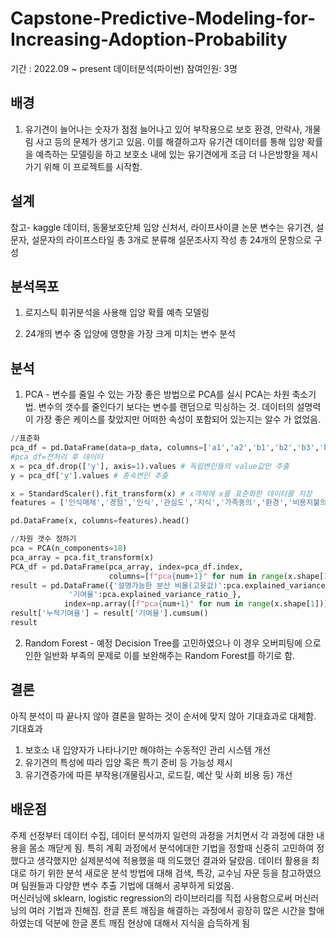 # Capstone-Predictive-Modeling-for-Increasing-Adoption-Probability
기간 : 2022.09 ~ present
데이터분석(파이썬)
참여인원: 3명

## 배경
1. 유기견이 늘어나는 숫자가 점점 늘어나고 있어 부작용으로 보호 환경, 안락사, 개물림 사고 등의 문제가 생기고 있음. 이를 해결하고자 유기견 데이터를 통해 입양 확률을 예측하는 모델링을 하고 보호소 내에 있는 유기견에게 조금 더 나은방향을 제시가기 위해 이 프로젝트를 시작함.

## 설계
참고- kaggle 데이터, 동물보호단체 입양 신처서, 라이프사이클 논문
변수는 유기견, 설문자, 설문자의 라이프스타일 총 3개로 분류해 설문조사지 작성
총 24개의 문항으로 구성
## 분석목포
1. 로지스틱 휘귀분석을 사용해 입양 확률 예측 모델링

2. 24개의 변수 중 입양에 영향을 가장 크게 미치는 변수 분석

## 분석
1. PCA - 변수를 줄일 수 있는 가장 좋은 방법으로 PCA를 실시
PCA는 차원 축소기법.  변수의 갯수를 줄인다기 보다는 변수를 랜덤으로 믹싱하는 것. 데이터의 설명력이 가장 좋은 케이스를 찾았지만 어떠한 속성이 포함되어 있는지는 알수 가 없었음.
```Python
//표준화 
pca_df = pd.DataFrame(data=p_data, columns=['a1','a2','b1','b2','b3','b4','b5','b6','b7', 'c1','c2','c3','c4','c5','c6','c7','c8','c9', 'y'])
#pca_df=전처리 후 데이터 
x = pca_df.drop(['y'], axis=1).values # 독립변인들의 value값만 추출
y = pca_df['y'].values # 종속변인 추출

x = StandardScaler().fit_transform(x) # x객체에 x를 표준화한 데이터를 저장
features = ['인식매체','경험','인식','관심도','지식','가족동의','환경','비용지불의사','정부지원정책','성별','중성화','나이','털길이','품종','색상','크기','성격','공고기간']

pd.DataFrame(x, columns=features).head()
```
```Python
//차원 갯수 정하기
pca = PCA(n_components=18)
pca_array = pca.fit_transform(x)
PCA_df = pd.DataFrame(pca_array, index=pca_df.index,
                      columns=[f"pca{num+1}" for num in range(x.shape[1])])
result = pd.DataFrame({'설명가능한 분산 비율(고윳값)':pca.explained_variance_,
             '기여율':pca.explained_variance_ratio_},
            index=np.array([f"pca{num+1}" for num in range(x.shape[1])]))
result['누적기여율'] = result['기여율'].cumsum()
result
```

2. Random Forest - 예정
Decision Tree를 고민하였으나 이 경우 오버피팅에 으로 인한 일반화 부족의 문제로 이를 보완해주는 Random Forest를 하기로 함.

## 결론 
아직 분석이 따 끝나지 않아 결론을 말하는 것이 순서에 맞지 않아 기대효과로 대체함.
기대효과
1. 보호소 내 입양자가 나타나기만 해야하는 수동적인 관리 시스템 개선
2. 유기견의 특성에 따라 입양 혹은 특기 준비 등 가능성 제시
3. 유기견증가에 따른 부작용(개물림사고, 로드킬, 예산 및 사회 비용 등) 개선


## 배운점
 주제 선정부터 데이터 수집, 데이터 분석까지 일련의 과정을 거치면서 각 과정에 대한 내용을 몸소 깨닫게 됨. 특히 계획 과정에서 분석에대한 기법을 정할때 신중히 고민하여 정했다고 생각했지만 실제분석에 적용했을 때 의도했던 결과와 달랐음. 데이터 활용을 최대로 하기 위한 분석 새로운 분석 방법에 대해 검색, 특강, 교수님 자문 등을 참고하였으며 팀원들과 다양한 변수 추출 기법에 대해서 공부하게 되었음.  
 머신러닝에 sklearn, logistic regression의 라이브러리를 직접 사용함으로써 머신러닝의 여러 기법과 친해짐.
 한글 폰트 깨짐을 해결하는 과정에서 굉장히 많은 시간을 할애하였는데 덕분에 한글 폰트 깨짐 현상에 대해서 지식을 습득하게 됨




